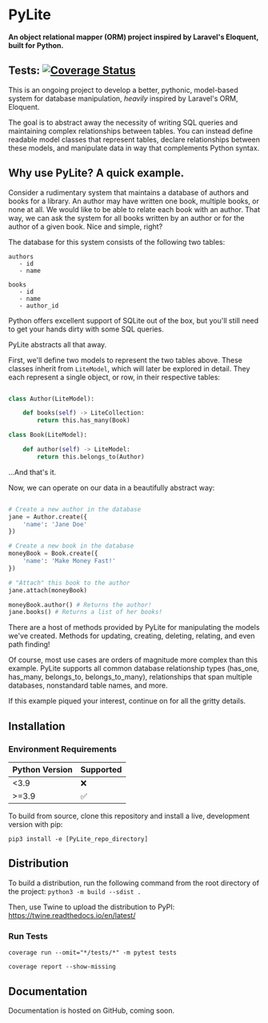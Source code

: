 # PyLite

**An object relational mapper (ORM) project inspired by Laravel's Eloquent, built for Python.**

## Tests: [![Coverage Status](https://img.shields.io/badge/coverage-100%25-brightgreen.svg)](https://github.com/benhmoore/PyLite)

This is an ongoing project to develop a better, pythonic, model-based system for database manipulation, _heavily_ inspired by Laravel's ORM, Eloquent.

The goal is to abstract away the necessity of writing SQL queries and maintaining complex relationships between tables. You can instead define readable model classes that represent tables, declare relationships between these models, and manipulate data in way that complements Python syntax.

## Why use PyLite? A quick example.

Consider a rudimentary system that maintains a database of authors and books for a library. An author may have written one book, multiple books, or none at all. We would like to be able to relate each book with an author. That way, we can ask the system for all books written by an author or for the author of a given book. Nice and simple, right?

The database for this system consists of the following two tables:

```
authors
   - id
   - name

books
   - id
   - name
   - author_id
```

Python offers excellent support of SQLite out of the box, but you'll still need to get your hands dirty with some SQL queries.

PyLite abstracts all that away.

First, we'll define two models to represent the two tables above. These classes inherit from `LiteModel`, which will later be explored in detail. They each represent a single object, or row, in their respective tables:

```python

class Author(LiteModel):

    def books(self) -> LiteCollection:
        return this.has_many(Book)

class Book(LiteModel):

    def author(self) -> LiteModel:
        return this.belongs_to(Author)

```

...And that's it.

Now, we can operate on our data in a beautifully abstract way:

```python

# Create a new author in the database
jane = Author.create({
    'name': 'Jane Doe'
})

# Create a new book in the database
moneyBook = Book.create({
    'name': 'Make Money Fast!'
})

# "Attach" this book to the author
jane.attach(moneyBook)

moneyBook.author() # Returns the author!
jane.books() # Returns a list of her books!
```

There are a host of methods provided by PyLite for manipulating the models we've created. Methods for updating, creating, deleting, relating, and even path finding!

Of course, most use cases are orders of magnitude more complex than this example. PyLite supports all common database relationship types (has_one, has_many, belongs_to, belongs_to_many), relationships that span multiple databases, nonstandard table names, and more.

If this example piqued your interest, continue on for all the gritty details.

## Installation

### Environment Requirements
| Python Version | Supported          |
| -------------- | ------------------ |
| <3.9           | :x:                |
| >=3.9          | :white_check_mark: |

To build from source, clone this repository and install a live, development version with pip:

`pip3 install -e [PyLite_repo_directory]`

## Distribution

To build a distribution, run the following command from the root directory of the project:
`python3 -m build --sdist .`

Then, use Twine to upload the distribution to PyPI: https://twine.readthedocs.io/en/latest/

### Run Tests

`coverage run --omit="*/tests/*" -m pytest tests`

`coverage report --show-missing`

## Documentation

Documentation is hosted on GitHub, coming soon.
